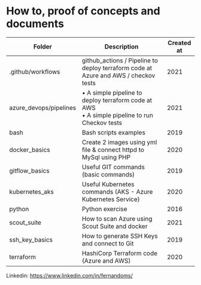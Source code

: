 # How to, proof of concepts and documents

| Folder                 | Description                                                                                      | Created at |
| ---------------------- | ------------------------------------------------------------------------------------------------ | ---------- |
| .github/workflows      | github_actions / Pipeline to deploy terraform code at Azure and AWS / checkov tests              | 2021       |
| azure_devops/pipelines | • A simple pipeline to deploy terraform code at AWS<br> • A simple pipeline to run Checkov tests | 2021       |
| bash                   | Bash scripts examples                                                                            | 2019       |
| docker_basics          | Create 2 images using yml file & connect httpd to MySql using PHP                                | 2020       |
| gitflow_basics         | Useful GIT commands (basic commands)                                                             | 2019       |
| kubernetes_aks         | Useful Kubernetes commands (AKS - Azure Kubernetes Service)                                      | 2020       |
| python                 | Python exercise                                                                                  | 2016       |
| scout_suite            | How to scan Azure using Scout Suite and docker                                                   | 2021       |
| ssh_key_basics         | How to generate SSH Keys and connect to Git                                                      | 2019       |
| terraform              | HashiCorp Terraform code (Azure and AWS)                                                         | 2020       |

Linkedin:
<https://www.linkedin.com/in/fernandoms/>
